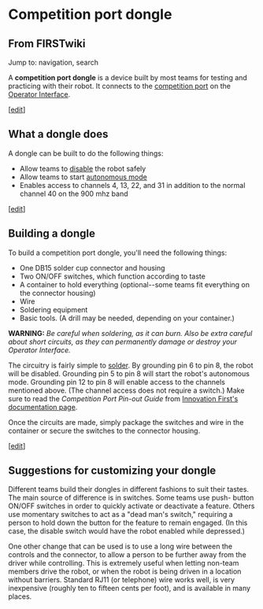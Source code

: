 # Competition port dongle

## From FIRSTwiki

Jump to: navigation, search

A **competition port dongle** is a device built by most teams for testing and practicing with their robot. It connects to the [competition port](Competition_port "Competition port") on the [Operator Interface](operator-interface).

[[edit](/index.php?title=Competition_port_dongle&action=edit&section=1 "Edit
section: What a dongle does")]

## What a dongle does

A dongle can be built to do the following things:

- Allow teams to [disable](Disabled "Disabled") the robot safely
- Allow teams to start [autonomous mode](autonomous-mode)
- Enables access to channels 4, 13, 22, and 31 in addition to the normal channel 40 on the 900 mhz band

[[edit](/index.php?title=Competition_port_dongle&action=edit&section=2 "Edit
section: Building a dongle")]

## Building a dongle

To build a competition port dongle, you'll need the following things:

- One DB15 solder cup connector and housing
- Two ON/OFF switches, which function according to taste
- A container to hold everything (optional--some teams fit everything on the connector housing)
- Wire
- Soldering equipment
- Basic tools. (A drill may be needed, depending on your container.)

**WARNING:** _Be careful when soldering, as it can burn. Also be extra careful about short circuits, as they can permanently damage or destroy your Operator Interface._

The circuitry is fairly simple to [solder](Soldering "Soldering"). By grounding pin 6 to pin 8, the robot will be disabled. Grounding pin 5 to pin 8 will start the robot's autonomous mode. Grounding pin 12 to pin 8 will enable access to the channels mentioned above. (The channel access does not require a switch.) Make sure to read the _Competition Port Pin-out Guide_ from [Innovation First's documentation page](http://innovationfirst.com/FIRSTRobotics/documentation.htm "http://innovationfirst.com/FIRSTRobotics/documentation.htm").

Once the circuits are made, simply package the switches and wire in the container or secure the switches to the connector housing.

[[edit](/index.php?title=Competition_port_dongle&action=edit&section=3 "Edit
section: Suggestions for customizing your dongle")]

## Suggestions for customizing your dongle

Different teams build their dongles in different fashions to suit their tastes. The main source of difference is in switches. Some teams use push- button ON/OFF switches in order to quickly activate or deactivate a feature. Others use momentary switches to act as a "dead man's switch," requiring a person to hold down the button for the feature to remain engaged. (In this case, the disable switch would have the robot enabled while depressed.)

One other change that can be used is to use a long wire between the controls and the connector, to allow a person to be further away from the driver while controlling. This is extremely useful when letting non-team members drive the robot, or when the robot is being driven in a location without barriers. Standard RJ11 (or telephone) wire works well, is very inexpensive (roughly ten to fifteen cents per foot), and is available in many places.
